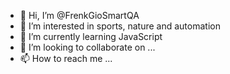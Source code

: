 - 👋 Hi, I’m @FrenkGioSmartQA
- 👀 I’m interested in sports, nature and automation
- 🌱 I’m currently learning JavaScript
- 💞️ I’m looking to collaborate on ...
- 📫 How to reach me ...

<!---
FrenkGioSmartQA/FrenkGioSmartQA is a ✨ special ✨ repository because its `README.md` (this file) appears on your GitHub profile.
You can click the Preview link to take a look at your changes.
--->
